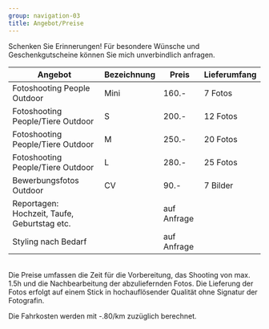 ```yaml
---
group: navigation-03
title: Angebot/Preise
---
```

Schenken Sie Erinnerungen!
Für besondere Wünsche und Geschenkgutscheine können Sie mich unverbindlich anfragen.

Angebot | Bezeichnung | Preis | Lieferumfang
---|---|---|---
Fotoshooting People Outdoor | Mini | 160.- | 7 Fotos
Fotoshooting People/Tiere Outdoor | S | 200.- | 12 Fotos
Fotoshooting People/Tiere Outdoor | M | 250.- | 20 Fotos
Fotoshooting People/Tiere Outdoor | L | 280.- | 25 Fotos
Bewerbungsfotos Outdoor | CV | 90.- | 7 Bilder
Reportagen: Hochzeit, Taufe, Geburtstag etc. |  | auf Anfrage | 
Styling nach Bedarf |  | auf Anfrage |

<br>
Die Preise umfassen die Zeit für die Vorbereitung, das Shooting von max. 1.5h und die Nachbearbeitung der abzuliefernden Fotos. Die Lieferung der Fotos erfolgt auf einem Stick in hochauflösender Qualität ohne Signatur der Fotografin. 



Die Fahrkosten werden mit -.80/km zuzüglich berechnet. 
 




